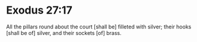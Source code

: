 # Exodus 27:17

All the pillars round about the court [shall be] filleted with silver; their hooks [shall be of] silver, and their sockets [of] brass.